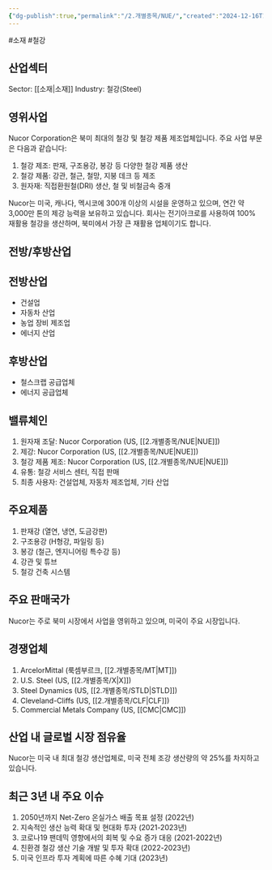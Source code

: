 ```yaml
---
{"dg-publish":true,"permalink":"/2.개별종목/NUE/","created":"2024-12-16T17:33:31.659+09:00","updated":"2025-07-29T21:37:04.996+09:00"}
---
```


#소재 #철강

## 산업섹터

Sector: [[소재\|소재]]
Industry: 철강(Steel)

## 영위사업

Nucor Corporation은 북미 최대의 철강 및 철강 제품 제조업체입니다. 주요 사업 부문은 다음과 같습니다:

1. 철강 제조: 판재, 구조용강, 봉강 등 다양한 철강 제품 생산
2. 철강 제품: 강관, 철근, 철망, 지붕 데크 등 제조
3. 원자재: 직접환원철(DRI) 생산, 철 및 비철금속 중개

Nucor는 미국, 캐나다, 멕시코에 300개 이상의 시설을 운영하고 있으며, 연간 약 3,000만 톤의 제강 능력을 보유하고 있습니다. 회사는 전기아크로를 사용하여 100% 재활용 철강을 생산하며, 북미에서 가장 큰 재활용 업체이기도 합니다.

## 전방/후방산업

## 전방산업

- 건설업
- 자동차 산업
- 농업 장비 제조업
- 에너지 산업

## 후방산업

- 철스크랩 공급업체
- 에너지 공급업체

## 밸류체인

1. 원자재 조달: Nucor Corporation (US, [[2.개별종목/NUE\|NUE]])
2. 제강: Nucor Corporation (US, [[2.개별종목/NUE\|NUE]])
3. 철강 제품 제조: Nucor Corporation (US, [[2.개별종목/NUE\|NUE]])
4. 유통: 철강 서비스 센터, 직접 판매
5. 최종 사용자: 건설업체, 자동차 제조업체, 기타 산업

## 주요제품

1. 판재강 (열연, 냉연, 도금강판)
2. 구조용강 (H형강, 파일링 등)
3. 봉강 (철근, 엔지니어링 특수강 등)
4. 강관 및 튜브
5. 철강 건축 시스템

## 주요 판매국가

Nucor는 주로 북미 시장에서 사업을 영위하고 있으며, 미국이 주요 시장입니다.

## 경쟁업체

1. ArcelorMittal (룩셈부르크, [[2.개별종목/MT\|MT]])
2. U.S. Steel (US, [[2.개별종목/X\|X]])
3. Steel Dynamics (US, [[2.개별종목/STLD\|STLD]])
4. Cleveland-Cliffs (US, [[2.개별종목/CLF\|CLF]])
5. Commercial Metals Company (US, [[CMC\|CMC]])

## 산업 내 글로벌 시장 점유율

Nucor는 미국 내 최대 철강 생산업체로, 미국 전체 조강 생산량의 약 25%를 차지하고 있습니다.

## 최근 3년 내 주요 이슈

1. 2050년까지 Net-Zero 온실가스 배출 목표 설정 (2022년)
2. 지속적인 생산 능력 확대 및 현대화 투자 (2021-2023년)
3. 코로나19 팬데믹 영향에서의 회복 및 수요 증가 대응 (2021-2022년)
4. 친환경 철강 생산 기술 개발 및 투자 확대 (2022-2023년)
5. 미국 인프라 투자 계획에 따른 수혜 기대 (2023년)